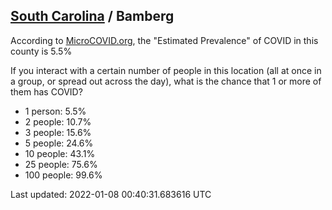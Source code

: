 
## [South Carolina](/united-states/south-carolina) / Bamberg

According to [MicroCOVID.org](http://microcovid.org),
the "Estimated Prevalence" of COVID in this county is 5.5%

If you interact with a certain number of people in this location
(all at once in a group, or spread out across the day), what is the chance that
1 or more of them has COVID?

- 1 person: 5.5%
- 2 people: 10.7%
- 3 people: 15.6%
- 5 people: 24.6%
- 10 people: 43.1%
- 25 people: 75.6%
- 100 people: 99.6%

Last updated: 2022-01-08 00:40:31.683616 UTC
